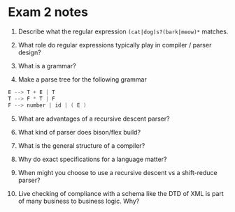 # Exam 2 notes

1. Describe what the regular expression `(cat|dog)s?(bark|meow)*` matches.

1. What role do regular expressions typically play in compiler / parser design?

1. What is a grammar?

1. Make a parse tree for the following grammar

```C
E --> T + E | T
T --> F * T | F
F --> number | id | ( E )
```

5. What are advantages of a recursive descent parser?

1. What kind of parser does bison/flex build?

1. What is the general structure of a compiler?

1. Why do exact specifications for a language matter?

1. When might you choose to use a recursive descent vs a shift-reduce parser?

1. Live checking of compliance with a schema like the DTD of XML is part of many business to business logic.  Why?

